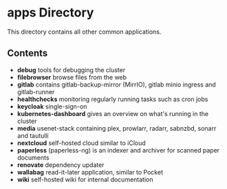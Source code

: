 # apps Directory

This directory contains all other common applications.

## Contents

- **debug** tools for debugging the cluster
- **filebrowser** browse files from the web
- **gitlab** contains gitlab-backup-mirror (MirrIO), gitlab minio ingress and gitlab-runner
- **healthchecks** monitoring regularly running tasks such as cron jobs
- **keycloak** single-sign-on
- **kubernetes-dashboard** gives an overview on what's running in the cluster
- **media** usenet-stack containing plex, prowlarr, radarr, sabnzbd, sonarr and tautulli
- **nextcloud** self-hosted cloud similar to iCloud
- **paperless** (paperless-ng) is an indexer and archiver for scanned paper documents
- **renovate** dependency updater
- **wallabag** read-it-later application, similar to Pocket
- **wiki** self-hosted wiki for internal documentation
